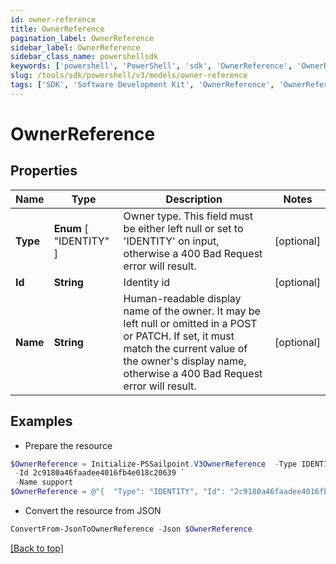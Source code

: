 ```yaml
---
id: owner-reference
title: OwnerReference
pagination_label: OwnerReference
sidebar_label: OwnerReference
sidebar_class_name: powershellsdk
keywords: ['powershell', 'PowerShell', 'sdk', 'OwnerReference', 'OwnerReference'] 
slug: /tools/sdk/powershell/v3/models/owner-reference
tags: ['SDK', 'Software Development Kit', 'OwnerReference', 'OwnerReference']
---
```



# OwnerReference

## Properties

Name | Type | Description | Notes
------------ | ------------- | ------------- | -------------
**Type** |  **Enum** [  "IDENTITY" ] | Owner type. This field must be either left null or set to 'IDENTITY' on input, otherwise a 400 Bad Request error will result. | [optional] 
**Id** | **String** | Identity id | [optional] 
**Name** | **String** | Human-readable display name of the owner. It may be left null or omitted in a POST or PATCH. If set, it must match the current value of the owner's display name, otherwise a 400 Bad Request error will result. | [optional] 

## Examples

- Prepare the resource
```powershell
$OwnerReference = Initialize-PSSailpoint.V3OwnerReference  -Type IDENTITY `
 -Id 2c9180a46faadee4016fb4e018c20639 `
 -Name support
$OwnerReference = @"{  "Type": "IDENTITY", "Id": "2c9180a46faadee4016fb4e018c20639", "Name": "support" }"@
```

- Convert the resource from JSON
```powershell
ConvertFrom-JsonToOwnerReference -Json $OwnerReference
```


[[Back to top]](#) 

